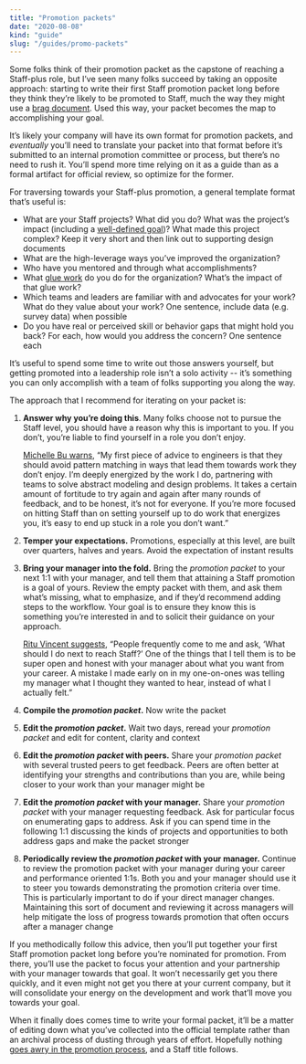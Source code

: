 ```yaml
---
title: "Promotion packets"
date: "2020-08-08"
kind: "guide"
slug: "/guides/promo-packets"
---
```



Some folks think of their promotion packet as the capstone of reaching a Staff-plus role, but I’ve seen many folks succeed by taking an opposite approach: starting to write their first Staff promotion packet long before they think they’re likely to be promoted to Staff, much the way they might use a [brag document](https://jvns.ca/blog/brag-documents/). Used this way, your packet becomes the map to accomplishing your goal.

It’s likely your company will have its own format for promotion packets, and _eventually_ you’ll need to translate your packet into that format before it’s submitted to an internal promotion committee or process, but there’s no need to rush it. You’ll spend more time relying on it as a guide than as a formal artifact for official review, so optimize for the former.

For traversing towards your Staff-plus promotion, a general template format that’s useful is:

*   What are your Staff projects? What did you do? What was the project’s impact (including a [well-defined goal](https://lethain.com/goals-and-baselines/))? What made this project complex? Keep it very short and then link out to supporting design documents
*   What are the high-leverage ways you’ve improved the organization?
*   Who have you mentored and through what accomplishments?
*   What [glue work](https://www.slideshare.net/TanyaReilly/being-glue) do you do for the organization? What’s the impact of that glue work?
*   Which teams and leaders are familiar with and advocates for your work? What do they value about your work? One sentence, include data (e.g. survey data) when possible
*   Do you have real or perceived skill or behavior gaps that might hold you back? For each, how would you address the concern? One sentence each

It’s useful to spend some time to write out those answers yourself, but getting promoted into a leadership role isn’t a solo activity -- it’s something you can only accomplish with a team of folks supporting you along the way.

The approach that I recommend for iterating on your packet is:

1. **Answer why you’re doing this**. Many folks choose not to pursue the Staff level, you should have a reason why this is important to you. If you don’t, you’re liable to find yourself in a role you don’t enjoy.

    [Michelle Bu warns](https://staffeng.com/stories/michelle-bu), “My first piece of advice to engineers is that they should avoid pattern matching in ways that lead them towards work they don’t enjoy. I’m deeply energized by the work I do, partnering with teams to solve abstract modeling and design problems. It takes a certain amount of fortitude to try again and again after many rounds of feedback, and to be honest, it’s not for everyone. If you’re more focused on hitting Staff than on setting yourself up to do work that energizes you, it’s easy to end up stuck in a role you don’t want.”
2. **Temper your expectations.** Promotions, especially at this level, are built over quarters, halves and years. Avoid the expectation of instant results
3. **Bring your manager into the fold.** Bring the _promotion packet_ to your next 1:1 with your manager, and tell them that attaining a Staff promotion is a goal of yours. Review the empty packet with them, and ask them what’s missing, what to emphasize, and if they’d recommend adding steps to the workflow. Your goal is to ensure they know this is something you’re interested in and to solicit their guidance on your approach.

    [Ritu Vincent suggests](https://staffeng.com/stories/ritu-vincent), “People frequently come to me and ask, ‘What should I do next to reach Staff?’ One of the things that I tell them is to be super open and honest with your manager about what you want from your career. A mistake I made early on in my one-on-ones was telling my manager what I thought they wanted to hear, instead of what I actually felt.”
4. **Compile the _promotion packet_.** Now write the packet
5. **Edit the _promotion packet_.** Wait two days, reread your _promotion packet_ and edit for content, clarity and context
6. **Edit the _promotion packet_ with peers.** Share your _promotion packet_ with several trusted peers to get feedback. Peers are often better at identifying your strengths and contributions than you are, while being closer to your work than your manager might be
7. **Edit the _promotion packet_ with your manager.** Share your _promotion packet_ with your manager requesting feedback. Ask for particular focus on enumerating gaps to address. Ask if you can spend time in the following 1:1 discussing the kinds of projects and opportunities to both address gaps and make the packet stronger
8. **Periodically review the _promotion packet_ with your manager.** Continue to review the promotion packet with your manager during your career and performance oriented 1:1s. Both you and your manager should use it to steer you towards demonstrating the promotion criteria over time. This is particularly important to do if your direct manager changes. Maintaining this sort of document and reviewing it across managers will help mitigate the loss of progress towards promotion that often occurs after a manager change

If you methodically follow this advice, then you’ll put together your first Staff promotion packet long before you’re nominated for promotion. From there, you’ll use the packet to focus your attention and your partnership with your manager towards that goal. It won’t necessarily get you there quickly, and it even might not get you there at your current company, but it will consolidate your energy on the development and work that’ll move you towards your goal.

When it finally does comes time to write your formal packet, it’ll be a matter of editing down what you’ve collected into the official template rather than an archival process of dusting through years of effort. Hopefully nothing [goes awry in the promotion process](http://lethain.com/promo-pathologies/), and a Staff title follows.
